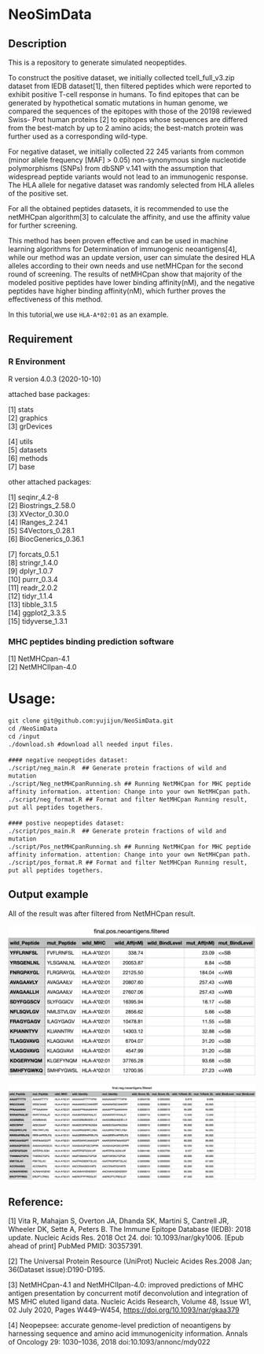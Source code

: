 # NeoSimData

## Description

This is a repository to generate simulated neopeptides.

To construct the positive dataset, we initially collected tcell_full_v3.zip dataset from IEDB dataset[1], then filtered peptides which were reported to exhibit positive T-cell response in humans. To find epitopes that can be generated by hypothetical somatic mutations in human genome, we compared the
sequences of the epitopes with those of the 20198 reviewed Swiss-
Prot human proteins [2] to epitopes whose sequences
are differed from the best-match by up to 2 amino acids; the best-match
protein was further used as a corresponding wild-type.

For negative dataset, we initially collected 22 245 variants from common
(minor allele frequency [MAF] > 0.05) non-synonymous single nucleotide
polymorphisms (SNPs) from dbSNP v.141 with the assumption
that widespread peptide variants would not lead to an immunogenic response.
The HLA allele for negative dataset was randomly selected from
HLA alleles of the positive set. 

For all the obtained peptides datasets, it is recommended to use the netMHCpan algorithm[3] to calculate the affinity, and use the affinity value for further screening.

This method has been proven effective and can be used in machine learning algorithms for Determination of immunogenic neoantigens[4], while our method was an update version, user can simulate the desired HLA alleles according to their own needs and use netMHCpan for the second round of screening. The results of netMHCpan show that majority of the modeled positive peptides have lower binding affinity(nM), and the negative peptides have higher binding affinity(nM), which further proves the effectiveness of this method.

In this tutorial,we use `HLA-A*02:01` as an example.

## Requirement 

### R Environment

R version 4.0.3 (2020-10-10)

attached base packages:

[1] stats      
[2] graphics   
[3] grDevices 

[4] utils       
[5] datasets  
[6] methods  
[7] base     

other attached packages:

 [1] seqinr_4.2-8       
 [2] Biostrings_2.58.0  
 [3] XVector_0.30.0     
 [4] IRanges_2.24.1     
 [5] S4Vectors_0.28.1   
 [6] BiocGenerics_0.36.1 
 
 [7] forcats_0.5.1        
 [8] stringr_1.4.0      
 [9] dplyr_1.0.7        
[10] purrr_0.3.4        
[11] readr_2.0.2        
[12] tidyr_1.1.4        
[13] tibble_3.1.5       
[14] ggplot2_3.3.5      
[15] tidyverse_1.3.1  

### MHC peptides binding prediction software

[1] NetMHCpan-4.1   
[2] NetMHCIIpan-4.0

# Usage:
```
git clone git@github.com:yujijun/NeoSimData.git
cd /NeoSimData 
cd /input 
./download.sh #download all needed input files.

#### negative neopeptides dataset:
./script/neg_main.R  ## Generate protein fractions of wild and mutation 
./script/Neg_netMHCpanRunning.sh ## Running NetMHCpan for MHC peptide affinity information. attention: Change into your own NetMHCpan path. 
./script/neg_format.R ## Format and filter NetMHCpan Running result, put all peptides togethers. 

#### postive neopeptides dataset:
./script/pos_main.R  ## Generate protein fractions of wild and mutation 
./script/Pos_netMHCpanRunning.sh ## Running NetMHCpan for MHC peptide affinity information. attention: Change into your own NetMHCpan path. 
./script/pos_format.R ## Format and filter NetMHCpan Running result, put all peptides togethers. 
```

## Output example

All of the result was after filtered from NetMHCpan result.

![Postive result example](https://github.com/yujijun/NeoSimData/blob/main/output/Positive_example.png)

![Negative result example](https://github.com/yujijun/NeoSimData/blob/main/output/Negative_example.png)

## Reference:

[1] Vita R, Mahajan S, Overton JA, Dhanda SK, Martini S, Cantrell JR, Wheeler DK, Sette A, Peters B. The Immune Epitope Database (IEDB): 2018 update. Nucleic Acids Res. 2018 Oct 24. doi: 10.1093/nar/gky1006. [Epub ahead of print] PubMed PMID: 30357391.

[2] The Universal Protein Resource (UniProt) Nucleic Acides Res.2008 Jan; 36(Dataset issue):D190-D195.

[3] NetMHCpan-4.1 and NetMHCIIpan-4.0: improved predictions of MHC antigen presentation by concurrent motif deconvolution and integration of MS MHC eluted ligand data. Nucleic Acids Research, Volume 48, Issue W1, 02 July 2020, Pages W449–W454, https://doi.org/10.1093/nar/gkaa379

[4] Neopepsee: accurate genome-level prediction of
neoantigens by harnessing sequence and amino acid
immunogenicity information. Annals of Oncology 29: 1030–1036, 2018
doi:10.1093/annonc/mdy022


